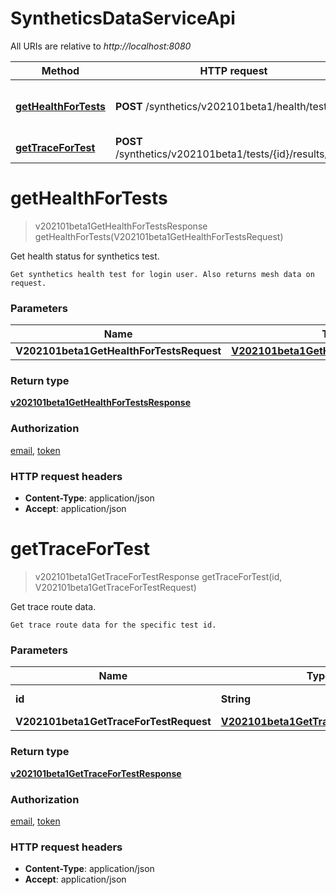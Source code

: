 # SyntheticsDataServiceApi

All URIs are relative to *http://localhost:8080*

Method | HTTP request | Description
------------- | ------------- | -------------
[**getHealthForTests**](SyntheticsDataServiceApi.md#getHealthForTests) | **POST** /synthetics/v202101beta1/health/tests | Get health status for synthetics test.
[**getTraceForTest**](SyntheticsDataServiceApi.md#getTraceForTest) | **POST** /synthetics/v202101beta1/tests/{id}/results/trace | Get trace route data.


<a name="getHealthForTests"></a>
# **getHealthForTests**
> v202101beta1GetHealthForTestsResponse getHealthForTests(V202101beta1GetHealthForTestsRequest)

Get health status for synthetics test.

    Get synthetics health test for login user. Also returns mesh data on request.

### Parameters

Name | Type | Description  | Notes
------------- | ------------- | ------------- | -------------
 **V202101beta1GetHealthForTestsRequest** | [**V202101beta1GetHealthForTestsRequest**](../Models/V202101beta1GetHealthForTestsRequest.md)|  |

### Return type

[**v202101beta1GetHealthForTestsResponse**](../Models/v202101beta1GetHealthForTestsResponse.md)

### Authorization

[email](../README.md#email), [token](../README.md#token)

### HTTP request headers

- **Content-Type**: application/json
- **Accept**: application/json

<a name="getTraceForTest"></a>
# **getTraceForTest**
> v202101beta1GetTraceForTestResponse getTraceForTest(id, V202101beta1GetTraceForTestRequest)

Get trace route data.

    Get trace route data for the specific test id.

### Parameters

Name | Type | Description  | Notes
------------- | ------------- | ------------- | -------------
 **id** | **String**| Test id | [default to null]
 **V202101beta1GetTraceForTestRequest** | [**V202101beta1GetTraceForTestRequest**](../Models/V202101beta1GetTraceForTestRequest.md)|  |

### Return type

[**v202101beta1GetTraceForTestResponse**](../Models/v202101beta1GetTraceForTestResponse.md)

### Authorization

[email](../README.md#email), [token](../README.md#token)

### HTTP request headers

- **Content-Type**: application/json
- **Accept**: application/json

